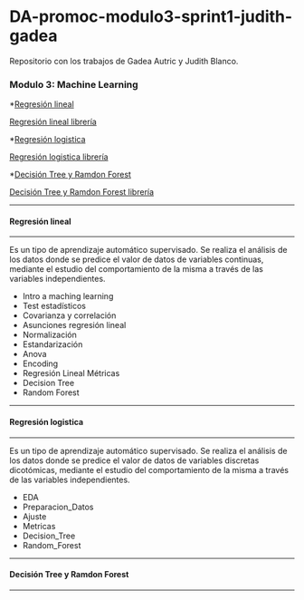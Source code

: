 # DA-promoc-modulo3-sprint1-judith-gadea
Repositorio con los trabajos de Gadea Autric y Judith Blanco.


### **Modulo 3: Machine Learning** 

*[Regresión lineal](#Regresión-lineal)

  [Regresión lineal librería](#Regresión-lineal-libreria)
  
*[Regresión logistica](#Regresión-logistica)

  [Regresión logistica librería](#Regresión-logistica'libreria)
  
*[Decisión Tree y Ramdon Forest](#Decisión'-Tree-y-Ramdon-Forest)

  [Decisión Tree y Ramdon Forest librería](#Decisión-Tree-y-Ramdon-Forest-librería)


--------------------------
 #### **Regresión lineal**  
 ---------------------------
Es un tipo de aprendizaje automático supervisado. 
Se realiza el análisis de los datos donde se predice el valor de datos de variables continuas, mediante el estudio del 
comportamiento de la misma a través de las variables independientes. 

 - Intro a maching learning
 - Test estadísticos
 - Covarianza y correlación
 - Asunciones regresión lineal
 - Normalización
 - Estandarización
 - Anova
 - Encoding
 - Regresión Lineal Métricas
 - Decision Tree
 - Random Forest
 
 ----------------------------
 #### **Regresión logistica**
----------------------------
Es un tipo de aprendizaje automático supervisado. 
Se realiza el análisis de los datos donde se predice el valor de datos de variables discretas dicotómicas, mediante el estudio del 
comportamiento de la misma a través de las variables independientes. 

 - EDA
 - Preparacion_Datos
 - Ajuste
 - Metricas
 - Decision_Tree
 - Random_Forest

------------------------------
 #### **Decisión Tree y Ramdon Forest**
--------------------------------




